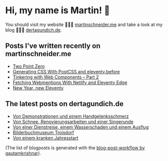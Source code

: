 # Hi, my name is Martin! 👋 
You should visit my website 👨🏼‍💻  [martinschneider.me](https://martinschneider.me) and take a look at my blog 🤷🏼‍♂️ [dertagundich.de](https://www.dertagundich.de).

## Posts I've written recently on martinschneider.me
<!-- MSME-POST-LIST:START -->
- [Two Point Zero](https://martinschneider.me/articles/two-point-zero/)
- [Generating CSS With PostCSS and eleventy.before](https://martinschneider.me/articles/generating-css-with-postcss-and-eleventy-before/)
- [Tinkering with Web Components – Part 2](https://martinschneider.me/articles/tinkering-with-web-components-part-2/)
- [Fetching Webmentions With Netlify and Eleventy Edge](https://martinschneider.me/articles/fetching-webmentions-with-netlify-and-eleventy-edge/)
- [New Year, new Eleventy](https://martinschneider.me/articles/new-year-new-eleventy/)
<!-- MSME-POST-LIST:END -->

## The latest posts on dertagundich.de
<!-- DTUI-POST-LIST:START -->
- [Von Demonstrationen und einem Handgelenksschmerz](https://www.dertagundich.de/blog/2024/01/von-demonstrationen-und-einem-handgelenksschmerz)
- [Von Schnee, Renovierungsarbeiten und einer Singerunde](https://www.dertagundich.de/blog/2024/01/von-schnee-renovierungsarbeiten-und-einer-singerunde)
- [Von einer Dienstreise, einem Wasserschaden und einem Ausflug](https://www.dertagundich.de/blog/2024/01/von-einer-dienstreise-einem-wasserschaden-und-einem-ausflug)
- [Bilderbuchmuseum Troisdorf](https://www.dertagundich.de/blog/2024/01/bilderbuchmuseum-troisdorf)
- [Von einem kranken Jahresstart](https://www.dertagundich.de/blog/2024/01/von-einem-kranken-jahresstart)
<!-- DTUI-POST-LIST:END -->

(The list of blogposts is generated with the [blog-post-workflow by gautamkrishnar](https://github.com/gautamkrishnar/blog-post-workflow)).
